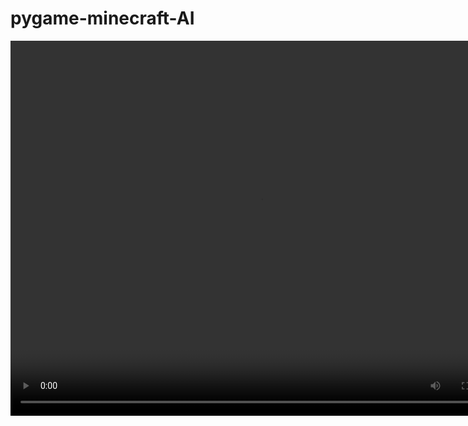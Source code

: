 # pygame-minecraft-AI
<video src="F:\manim1213\three\sample.mp4" autoplay="true" controls="controls" width="800" height="600">
</video>
